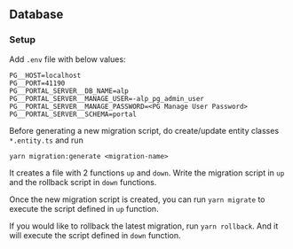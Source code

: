 ## Database

### Setup
Add `.env` file with below values:
```
PG__HOST=localhost
PG__PORT=41190
PG__PORTAL_SERVER__DB_NAME=alp
PG__PORTAL_SERVER__MANAGE_USER=-alp_pg_admin_user
PG__PORTAL_SERVER__MANAGE_PASSWORD=<PG Manage User Password>
PG__PORTAL_SERVER__SCHEMA=portal
```

Before generating a new migration script, do create/update entity classes `*.entity.ts` and run
```
yarn migration:generate <migration-name>
```
It creates a file with 2 functions `up` and `down`. Write the migration script in `up` and the rollback script in `down` functions.

Once the new migration script is created, you can run `yarn migrate` to execute the script defined in `up` function.

If you would like to rollback the latest migration, run `yarn rollback`. And it will execute the script defined in `down` function.